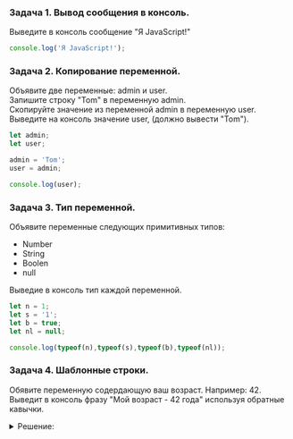 ### Задача 1. Вывод сообщения в консоль.
Выведите в консоль сообщение "Я JavaScript!"
```javascript
console.log('Я JavaScript!');
```

### Задача 2. Копирование переменной.
Объявите две переменные: admin и user.  
Запишите строку "Tom" в переменную admin.  
Скопируйте значение из переменной admin в переменную user.  
Выведите на консоль значение user, (должно вывести "Tom").

```javascript
let admin;
let user;

admin = 'Tom';
user = admin;

console.log(user);
```

### Задача 3. Тип переменной.
Объявите переменные следующих примитивных типов:
* Number
* String
* Boolen
* null  

Выведие в консоль тип каждой переменной.

```Javascript
let n = 1;
let s = '1';
let b = true;
let nl = null;

console.log(typeof(n),typeof(s),typeof(b),typeof(nl));
```

### Задача 4. Шаблонные строки.
Обявите переменную содердающую ваш возраст. Например: 42.  
Выведит в консоль фразу "Мой возраст - 42 года" используя обратные кавычки.  

<details>
<summary>Решение:</summary>
  
```Javascript
let age = 42;
console.log(`Мой возраст - ${age} года`);
```
</details>














